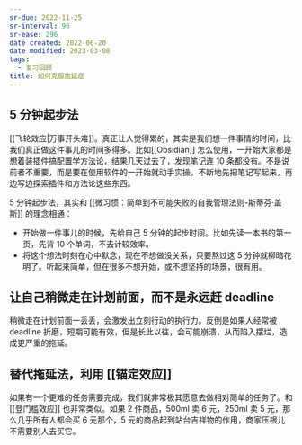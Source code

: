 ```yaml
---
sr-due: 2022-11-25
sr-interval: 96
sr-ease: 296
date created: 2022-06-20
date modified: 2023-03-08
tags:
  - 复习回顾
title: 如何克服拖延症
---
```


## 5 分钟起步法

[[飞轮效应|万事开头难]]。真正让人觉得累的，其实是我们想一件事情的时间，比我们真正做这件事儿的时间多得多。比如[[Obsidian]] 怎么使用，一开始大家都是想着装插件搞配置学方法论，结果几天过去了，发现笔记连 10 条都没有。不是说前者不重要，而是要在使用软件的一开始就动手实操，不断地先把笔记写起来，再边写边探索插件和方法论这些东西。

5 分钟起步法，其实和 [[微习惯：简单到不可能失败的自我管理法则-斯蒂芬·盖斯]] 的理念相通：

- 开始做一件事儿的时候，先给自己 5 分钟的起步时间。比如先读一本书的第一页，先背 10 个单词，不去计较效率。
- 将这个想法时刻在心中默念，现在不想做没关系，只要熬过这 5 分钟就柳暗花明了。听起来简单，但在很多不想开始，或不想坚持的场景，很有用。

## 让自己稍微走在计划前面，而不是永远赶 deadline

稍微走在计划前面一丢丢，会激发出立刻行动的执行力。反倒是如果人经常被 deadline 折磨，短期可能有效，但是长此以往，会可能崩溃，从而陷入摆烂，造成更严重的拖延。

## 替代拖延法，利用 [[锚定效应]]

如果有一个更难的任务需要完成，我们就非常极其愿意去做相对简单的任务了。和 [[登门槛效应]] 也非常类似。如果 2 件商品，500ml 卖 6 元，250ml 卖 5 元，那么几乎所有人都会买 6 元那个，5 元的商品起到站台吉祥物的作用，商家压根儿不需要别人去买它。

